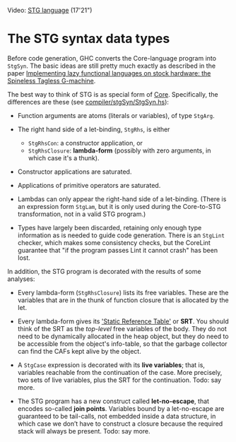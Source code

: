 
Video: [STG language](http://www.youtube.com/watch?v=v0J1iZ7F7W8&list=PLBkRCigjPwyeCSD_DFxpd246YIF7_RDDI) (17'21")

# The STG syntax data types


Before code generation, GHC converts the Core-language program into `StgSyn`.  The basic ideas are still pretty much exactly as described in the paper [Implementing lazy functional languages on stock hardware: the Spineless Tagless G-machine](http://research.microsoft.com/en-us/um/people/simonpj/papers/spineless-tagless-gmachine.ps.gz).


The best way to think of STG is as special form of [Core](commentary/compiler/core-syn-type).  Specifically, the differences are these (see [compiler/stgSyn/StgSyn.hs](https://gitlab.haskell.org/ghc/ghc/tree/master/ghc/compiler/stgSyn/StgSyn.hs)):

- Function arguments are atoms (literals or variables), of type `StgArg`.
- The right hand side of a let-binding, `StgRhs`, is either

  - `StgRhsCon`: a constructor application, or 
  - `StgRhsClosure`: **lambda-form** (possibly with zero arguments, in which case it's a thunk).
- Constructor applications are saturated.
- Applications of primitive operators are saturated.
- Lambdas can only appear the right-hand side of a let-binding.  (There is an expression form `StgLam`, but it is only used during the Core-to-STG transformation, not in a valid STG program.)
- Types have largely been discarded, retaining only enough type information as is needed to guide code generation. There is an `StgLint` checker, which makes some consistency checks, but the CoreLint guarantee that "if the program passes Lint it cannot crash" has been lost.


In addition, the STG program is decorated with the results of some analyses:

- Every lambda-form (`StgRhsClosure`) lists its free variables.  These are the variables that are in the thunk of function closure that is allocated by the let.

- Every lambda-form gives its ['Static Reference Table'](commentary/rts/CAFs) or **SRT**.  You should think of the SRT as the *top-level* free variables of the body.  They do not need to be dynamically allocated in the heap object, but they do need to be accessible from the object's info-table, so that the garbage collector can find the CAFs kept alive by the object.

- A `StgCase` expression is decorated with its **live variables**; that is, variables reachable from the continuation of the case.  More precisely, two sets of live variables, plus the SRT for the continuation.  Todo: say more.

- The STG program has a new construct called **let-no-escape**, that encodes so-called **join points**. Variables bound by a let-no-escape are guaranteed to be tail-calls, not embedded inside a data structure, in which case we don’t have to construct a closure because the required stack will always be present. Todo: say more.
